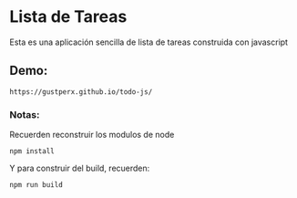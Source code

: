 # Lista de Tareas

Esta es una aplicación sencilla de lista de tareas construida con javascript

## Demo:

```
https://gustperx.github.io/todo-js/
```

### Notas:

Recuerden reconstruir los modulos de node

```
npm install
```

Y para construir del build, recuerden:

```
npm run build
```
